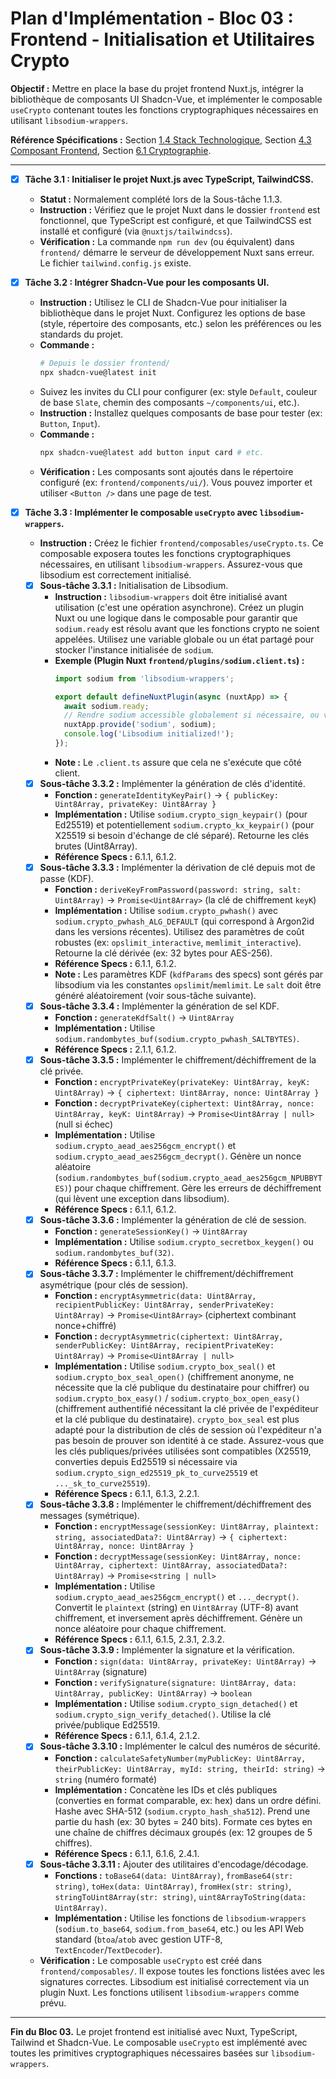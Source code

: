 # Plan d'Implémentation - Bloc 03 : Frontend - Initialisation et Utilitaires Crypto

**Objectif :** Mettre en place la base du projet frontend Nuxt.js, intégrer la bibliothèque de composants UI Shadcn-Vue, et implémenter le composable `useCrypto` contenant toutes les fonctions cryptographiques nécessaires en utilisant `libsodium-wrappers`.

**Référence Spécifications :** Section [1.4 Stack Technologique](specifications_techniques.md#14-stack-technologique), Section [4.3 Composant Frontend](specifications_techniques.md#43-composant-frontend), Section [6.1 Cryptographie](specifications_techniques.md#61-cryptographie).

---

- [x] **Tâche 3.1 : Initialiser le projet Nuxt.js avec TypeScript, TailwindCSS.**
    - **Statut :** Normalement complété lors de la Sous-tâche 1.1.3.
    - **Instruction :** Vérifiez que le projet Nuxt dans le dossier `frontend` est fonctionnel, que TypeScript est configuré, et que TailwindCSS est installé et configuré (via `@nuxtjs/tailwindcss`).
    - **Vérification :** La commande `npm run dev` (ou équivalent) dans `frontend/` démarre le serveur de développement Nuxt sans erreur. Le fichier `tailwind.config.js` existe.

- [x] **Tâche 3.2 : Intégrer Shadcn-Vue pour les composants UI.**
    - **Instruction :** Utilisez le CLI de Shadcn-Vue pour initialiser la bibliothèque dans le projet Nuxt. Configurez les options de base (style, répertoire des composants, etc.) selon les préférences ou les standards du projet.
    - **Commande :**
      ```bash
      # Depuis le dossier frontend/
      npx shadcn-vue@latest init
      ```
    - Suivez les invites du CLI pour configurer (ex: style `Default`, couleur de base `Slate`, chemin des composants `~/components/ui`, etc.).
    - **Instruction :** Installez quelques composants de base pour tester (ex: `Button`, `Input`).
    - **Commande :**
      ```bash
      npx shadcn-vue@latest add button input card # etc.
      ```
    - **Vérification :** Les composants sont ajoutés dans le répertoire configuré (ex: `frontend/components/ui/`). Vous pouvez importer et utiliser `<Button />` dans une page de test.

- [x] **Tâche 3.3 : Implémenter le composable `useCrypto` avec `libsodium-wrappers`.**
    - **Instruction :** Créez le fichier `frontend/composables/useCrypto.ts`. Ce composable exposera toutes les fonctions cryptographiques nécessaires, en utilisant `libsodium-wrappers`. Assurez-vous que libsodium est correctement initialisé.
    - [x] **Sous-tâche 3.3.1 :** Initialisation de Libsodium.
        - **Instruction :** `libsodium-wrappers` doit être initialisé avant utilisation (c'est une opération asynchrone). Créez un plugin Nuxt ou une logique dans le composable pour garantir que `sodium.ready` est résolu avant que les fonctions crypto ne soient appelées. Utilisez une variable globale ou un état partagé pour stocker l'instance initialisée de `sodium`.
        - **Exemple (Plugin Nuxt `frontend/plugins/sodium.client.ts`) :**
          ```typescript
          import sodium from 'libsodium-wrappers';

          export default defineNuxtPlugin(async (nuxtApp) => {
            await sodium.ready;
            // Rendre sodium accessible globalement si nécessaire, ou via provide/inject
            nuxtApp.provide('sodium', sodium);
            console.log('Libsodium initialized!');
          });
          ```
        - **Note :** Le `.client.ts` assure que cela ne s'exécute que côté client.
    - [x] **Sous-tâche 3.3.2 :** Implémenter la génération de clés d'identité.
        - **Fonction :** `generateIdentityKeyPair()` -> `{ publicKey: Uint8Array, privateKey: Uint8Array }`
        - **Implémentation :** Utilise `sodium.crypto_sign_keypair()` (pour Ed25519) et potentiellement `sodium.crypto_kx_keypair()` (pour X25519 si besoin d'échange de clé séparé). Retourne les clés brutes (Uint8Array).
        - **Référence Specs :** 6.1.1, 6.1.2.
    - [x] **Sous-tâche 3.3.3 :** Implémenter la dérivation de clé depuis mot de passe (KDF).
        - **Fonction :** `deriveKeyFromPassword(password: string, salt: Uint8Array)` -> `Promise<Uint8Array>` (la clé de chiffrement `keyK`)
        - **Implémentation :** Utilise `sodium.crypto_pwhash()` avec `sodium.crypto_pwhash_ALG_DEFAULT` (qui correspond à Argon2id dans les versions récentes). Utilisez des paramètres de coût robustes (ex: `opslimit_interactive`, `memlimit_interactive`). Retourne la clé dérivée (ex: 32 bytes pour AES-256).
        - **Référence Specs :** 6.1.1, 6.1.2.
        - **Note :** Les paramètres KDF (`kdfParams` des specs) sont gérés par libsodium via les constantes `opslimit`/`memlimit`. Le `salt` doit être généré aléatoirement (voir sous-tâche suivante).
    - [x] **Sous-tâche 3.3.4 :** Implémenter la génération de sel KDF.
        - **Fonction :** `generateKdfSalt()` -> `Uint8Array`
        - **Implémentation :** Utilise `sodium.randombytes_buf(sodium.crypto_pwhash_SALTBYTES)`.
        - **Référence Specs :** 2.1.1, 6.1.2.
    - [x] **Sous-tâche 3.3.5 :** Implémenter le chiffrement/déchiffrement de la clé privée.
        - **Fonction :** `encryptPrivateKey(privateKey: Uint8Array, keyK: Uint8Array)` -> `{ ciphertext: Uint8Array, nonce: Uint8Array }`
        - **Fonction :** `decryptPrivateKey(ciphertext: Uint8Array, nonce: Uint8Array, keyK: Uint8Array)` -> `Promise<Uint8Array | null>` (null si échec)
        - **Implémentation :** Utilise `sodium.crypto_aead_aes256gcm_encrypt()` et `sodium.crypto_aead_aes256gcm_decrypt()`. Génère un nonce aléatoire (`sodium.randombytes_buf(sodium.crypto_aead_aes256gcm_NPUBBYTES)`) pour chaque chiffrement. Gère les erreurs de déchiffrement (qui lèvent une exception dans libsodium).
        - **Référence Specs :** 6.1.1, 6.1.2.
    - [x] **Sous-tâche 3.3.6 :** Implémenter la génération de clé de session.
        - **Fonction :** `generateSessionKey()` -> `Uint8Array`
        - **Implémentation :** Utilise `sodium.crypto_secretbox_keygen()` ou `sodium.randombytes_buf(32)`.
        - **Référence Specs :** 6.1.1, 6.1.3.
    - [x] **Sous-tâche 3.3.7 :** Implémenter le chiffrement/déchiffrement asymétrique (pour clés de session).
        - **Fonction :** `encryptAsymmetric(data: Uint8Array, recipientPublicKey: Uint8Array, senderPrivateKey: Uint8Array)` -> `Promise<Uint8Array>` (ciphertext combinant nonce+chiffré)
        - **Fonction :** `decryptAsymmetric(ciphertext: Uint8Array, senderPublicKey: Uint8Array, recipientPrivateKey: Uint8Array)` -> `Promise<Uint8Array | null>`
        - **Implémentation :** Utilise `sodium.crypto_box_seal()` et `sodium.crypto_box_seal_open()` (chiffrement anonyme, ne nécessite que la clé publique du destinataire pour chiffrer) ou `sodium.crypto_box_easy()` / `sodium.crypto_box_open_easy()` (chiffrement authentifié nécessitant la clé privée de l'expéditeur et la clé publique du destinataire). `crypto_box_seal` est plus adapté pour la distribution de clés de session où l'expéditeur n'a pas besoin de prouver son identité à ce stade. Assurez-vous que les clés publiques/privées utilisées sont compatibles (X25519, converties depuis Ed25519 si nécessaire via `sodium.crypto_sign_ed25519_pk_to_curve25519` et `..._sk_to_curve25519`).
        - **Référence Specs :** 6.1.1, 6.1.3, 2.2.1.
    - [x] **Sous-tâche 3.3.8 :** Implémenter le chiffrement/déchiffrement des messages (symétrique).
        - **Fonction :** `encryptMessage(sessionKey: Uint8Array, plaintext: string, associatedData?: Uint8Array)` -> `{ ciphertext: Uint8Array, nonce: Uint8Array }`
        - **Fonction :** `decryptMessage(sessionKey: Uint8Array, nonce: Uint8Array, ciphertext: Uint8Array, associatedData?: Uint8Array)` -> `Promise<string | null>`
        - **Implémentation :** Utilise `sodium.crypto_aead_aes256gcm_encrypt()` et `..._decrypt()`. Convertit le `plaintext` (string) en `Uint8Array` (UTF-8) avant chiffrement, et inversement après déchiffrement. Génère un nonce aléatoire pour chaque chiffrement.
        - **Référence Specs :** 6.1.1, 6.1.5, 2.3.1, 2.3.2.
    - [x] **Sous-tâche 3.3.9 :** Implémenter la signature et la vérification.
        - **Fonction :** `sign(data: Uint8Array, privateKey: Uint8Array)` -> `Uint8Array` (signature)
        - **Fonction :** `verifySignature(signature: Uint8Array, data: Uint8Array, publicKey: Uint8Array)` -> `boolean`
        - **Implémentation :** Utilise `sodium.crypto_sign_detached()` et `sodium.crypto_sign_verify_detached()`. Utilise la clé privée/publique Ed25519.
        - **Référence Specs :** 6.1.1, 6.1.4, 2.1.2.
    - [x] **Sous-tâche 3.3.10 :** Implémenter le calcul des numéros de sécurité.
        - **Fonction :** `calculateSafetyNumber(myPublicKey: Uint8Array, theirPublicKey: Uint8Array, myId: string, theirId: string)` -> `string` (numéro formaté)
        - **Implémentation :** Concatène les IDs et clés publiques (converties en format comparable, ex: hex) dans un ordre défini. Hashe avec SHA-512 (`sodium.crypto_hash_sha512`). Prend une partie du hash (ex: 30 bytes = 240 bits). Formate ces bytes en une chaîne de chiffres décimaux groupés (ex: 12 groupes de 5 chiffres).
        - **Référence Specs :** 6.1.1, 6.1.6, 2.4.1.
    - [x] **Sous-tâche 3.3.11 :** Ajouter des utilitaires d'encodage/décodage.
        - **Fonctions :** `toBase64(data: Uint8Array)`, `fromBase64(str: string)`, `toHex(data: Uint8Array)`, `fromHex(str: string)`, `stringToUint8Array(str: string)`, `uint8ArrayToString(data: Uint8Array)`.
        - **Implémentation :** Utilise les fonctions de `libsodium-wrappers` (`sodium.to_base64`, `sodium.from_base64`, etc.) ou les API Web standard (`btoa`/`atob` avec gestion UTF-8, `TextEncoder`/`TextDecoder`).
    - **Vérification :** Le composable `useCrypto` est créé dans `frontend/composables/`. Il expose toutes les fonctions listées avec les signatures correctes. Libsodium est initialisé correctement via un plugin Nuxt. Les fonctions utilisent `libsodium-wrappers` comme prévu.

---
**Fin du Bloc 03.** Le projet frontend est initialisé avec Nuxt, TypeScript, Tailwind et Shadcn-Vue. Le composable `useCrypto` est implémenté avec toutes les primitives cryptographiques nécessaires basées sur `libsodium-wrappers`.